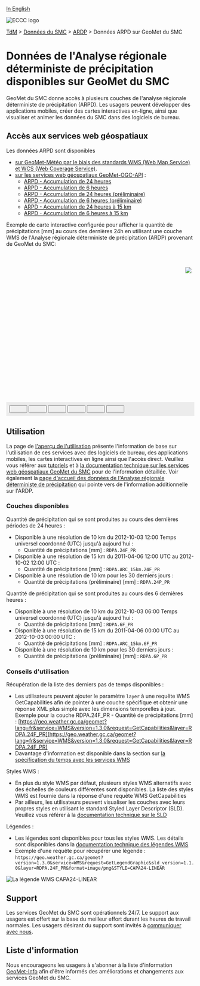 [In English](readme_rdpa-geomet_en.md)

![ECCC logo](../../img_eccc-logo.png)

[TdM](../../readme_fr.md) > [Données du SMC](../readme_fr.md) > [ARDP](readme_rdpa_fr.md) > Données ARPD sur GeoMet du SMC

# Données de l'Analyse régionale déterministe de précipitation disponibles sur GeoMet du SMC

GeoMet du SMC donne accès à plusieurs couches de l'analyse régionale déterministe de précipitation (ARPD). Les usagers peuvent développer des applications mobiles, créer des cartes interactives en-ligne, ainsi que visualiser et animer les données du SMC dans des logiciels de bureau.


## Accès aux services web géospatiaux

Les données ARPD sont disponibles

* [sur GeoMet-Météo par le biais des standards WMS (Web Map Service) et WCS (Web Coverage Service)](../../msc-geomet/readme_fr.md#standards-disponibles).
* [sur les services web géospatiaux GeoMet-OGC-API](https://api.meteo.gc.ca/) :
    * [ARPD - Accumulation de 24 heures](https://api.meteo.gc.ca/collections/weather:rdpa:10km:24f)
    * [ARPD - Accumulation de 6 heures](https://api.meteo.gc.ca/collections/weather:rdpa:10km:6f)
    * [ARPD - Accumulation de 24 heures (préliminaire)](https://api.meteo.gc.ca/collections/weather:rdpa:10km:24p)
    * [ARPD - Accumulation de 6 heures (préliminaire)](https://api.meteo.gc.ca/collections/weather:rdpa:10km:6p)
    * [ARPD - Accumulation de 24 heures à 15 km](https://api.meteo.gc.ca/collections/weather:rdpa:15km:24f)
    * [ARPD - Accumulation de 6 heures à 15 km](https://api.meteo.gc.ca/collections/weather:rdpa:15km:6f)

Exemple de carte interactive configurée pour afficher la quantité de précipitations [mm] au cours des dernières 24h en utilisant une couche WMS de l'Analyse régionale déterministe de précipitation (ARDP) provenant de GeoMet du SMC:

<div id="map" style="height: 400px; position: relative">
  <div id="legend-popup">
  <div id="legend-popup-content">
    <img id="legend-img" style="display: flex; max-width: 85px;" src="https://geo.weather.gc.ca/geomet?lang=fr&version=1.3.0&service=WMS&request=GetLegendGraphic&sld_version=1.1.0&layer=RDPA.24F_PR&format=image/png&STYLE=&TRANSPARENT=true"/>
  </div>
</div>
</div>
<div id="controller" role="group" aria-label="Animation controls" style="background: #ececec; padding: 0.5rem;">
  <button id="fast-backward" class="btn btn-primary btn-sm" type="button"><i class="fa fa-fast-backward" style="padding: 0rem 1rem"></i></button>
  <button id="step-backward" class="btn btn-primary btn-sm" type="button"><i class="fa fa-step-backward" style="padding: 0rem 1rem"></i></button>
  <button id="play-pause" class="btn btn-primary btn-sm" type="button"><i class="fa fa-play" style="padding: 0rem 1rem"></i></button>
  <button id="step-forward" class="btn btn-primary btn-sm" type="button"><i class="fa fa-step-forward" style="padding: 0rem 1rem"></i></button>
  <button id="fast-forward" class="btn btn-primary btn-sm" type="button"><i class="fa fa-fast-forward" style="padding: 0rem 1rem"></i></button>
  <button id="exportmap" class="btn btn-primary btn-sm" type="button"><i class="fa fa-download" style="padding: 0rem 1rem"></i></button>
  <a id="image-download" download="msc-geomet_web-map_export.png"></a>
  <span id="info" style="padding-left: 0.5rem;cursor: pointer;"></span>
</div>


## Utilisation

La page de [l'aperçu de l'utilisation](../../usage/readme_fr.md) présente l'information de base sur l'utilisation de ces services avec des logiciels de bureau, des applications mobiles, les cartes interactives en ligne ainsi que l'accès direct. Veuillez vous référer aux [tutoriels](../../usage/tutorials_fr.md) et à [la documentation technique sur les services web géospatiaux GeoMet du SMC](../../msc-geomet/readme_fr.md#standards-disponibles) pour de l'information détaillée. Voir également la [page d'accueil des données de l'Analyse régionale déterministe de précipitation](readme_rdpa_fr.md) qui pointe vers de l'information additionnelle sur l'ARDP.

### Couches disponibles

Quantité de précipitation qui se sont produites au cours des dernières périodes de 24 heures :

* Disponible à une résolution de 10 km du 2012-10-03 12:00 Temps universel coordonné (UTC) jusqu'à aujourd'hui :
    * Quantité de précipitations [mm] : `RDPA.24F_PR`
* Disponible à une résolution de 15 km du 2011-04-06 12:00 UTC au 2012-10-02 12:00 UTC :
    * Quantité de précipitations [mm] : `RDPA.ARC_15km.24F_PR`
* Disponible à une résolution de 10 km pour les 30 derniers jours :
    * Quantité de précipitations (préliminaire) [mm] : `RDPA.24P_PR`

Quantité de précipitation qui se sont produites au cours des 6 dernières heures :

* Disponible à une résolution de 10 km du 2012-10-03 06:00 Temps universel coordonné (UTC) jusqu'à aujourd'hui :
    * Quantité de précipitations [mm] : `RDPA.6F_PR`
* Disponible à une résolution de 15 km du 2011-04-06 00:00 UTC au 2012-10-03 00:00 UTC :
    * Quantité de précipitations [mm] : `RDPA.ARC_15km.6F_PR`
* Disponible à une résolution de 10 km pour les 30 derniers jours :
    * Quantité de précipitations (préliminaire) [mm] : `RDPA.6P_PR`

### Conseils d'utilisation

Récupération de la liste des derniers pas de temps disponibles :

* Les utilisateurs peuvent ajouter le paramètre `layer` à une requête WMS GetCapabilities afin de pointer à une couche spécifique et obtenir une réponse XML plus simple avec les dimensions temporelles à jour. Exemple pour la couche RDPA.24F_PR - Quantité de précipitations [mm] : [https://geo.weather.gc.ca/geomet?lang=fr&service=WMS&version=1.3.0&request=GetCapabilities&layer=RDPA.24F_PR](https://geo.weather.gc.ca/geomet?lang=fr&service=WMS&version=1.3.0&request=GetCapabilities&layer=RDPA.24F_PR)
* Davantage d'information est disponible dans la section sur [la spécification du temps avec les services WMS](../../../msc-geomet/wms_fr#specification-du-temps)

Styles WMS :

* En plus du style WMS par défaut, plusieurs styles WMS alternatifs avec des échelles de couleurs différentes sont disponibles. La liste des styles WMS est fournie dans la réponse d'une requête WMS GetCapabilities
* Par ailleurs, les utilisateurs peuvent visualiser les couches avec leurs propres styles en utilisant le standard Styled Layer Descriptor (SLD). Veuillez vous référer à la [documentation technique sur le SLD](../../../msc-geomet/wms_fr#specification-des-styles)

Légendes :

* Les légendes sont disponibles pour tous les styles WMS. Les détails sont disponibles dans la [documentation technique des légendes WMS](../../../msc-geomet/wms_fr#wms-getlegendgraphic)
* Exemple d'une requête pour récupérer une légende : `https://geo.weather.gc.ca/geomet?version=1.3.0&service=WMS&request=GetLegendGraphic&sld_version=1.1.0&layer=RDPA.24F_PR&format=image/png&STYLE=CAPA24-LINEAR`

![La légende WMS CAPA24-LINEAR](https://geo.weather.gc.ca/geomet?version=1.3.0&service=WMS&request=GetLegendGraphic&sld_version=1.1.0&layer=RDPA.24F_PR&format=image/png&STYLE=CAPA24-LINEAR)


## Support

Les services GeoMet du SMC sont opérationnels 24/7. Le support aux usagers est offert sur la base du meilleur effort durant les heures de travail normales. Les usagers désirant du support sont invités à [communiquer avec nous](https://weather.gc.ca/mainmenu/contact_us_e.html).


## Liste d'information

Nous encourageons les usagers à s'abonner à la liste d'information [GeoMet-Info](https://comm.collab.science.gc.ca/mailman3/postorius/lists/geomet-info/) afin d'être informés des améliorations et changements aux services GeoMet du SMC.

<style>
  #legend-img {
    margin: 0px;
  }
  #legend-popup {
    position: absolute;
    top: 40px;
    right: 8px;
    z-index: 2;
  }
  .legend-switch{
    top: 8px;
    right: .5em;
  }
  .ol-touch .legend-switch {
    top: 80px;
  }
</style>

<link rel="stylesheet" href="https://cdn.jsdelivr.net/npm/ol@v7.3.0/ol.css" type="text/css"/>
<script src="https://cdn.polyfill.io/v2/polyfill.min.js?features=requestAnimationFrame,Element.prototype.classList,URL"></script>
<script src="https://cdn.jsdelivr.net/npm/ol@v7.3.0/dist/ol.js"></script>
<script src="https://cdnjs.cloudflare.com/ajax/libs/FileSaver.js/1.3.3/FileSaver.min.js"></script>
<script>
    function isIE() {
      return window.navigator.userAgent.match(/(MSIE|Trident)/);
    }
    var head = document.getElementsByTagName('head')[0];
    var js = document.createElement("script");
    js.type = "text/javascript";
    if (isIE())
    {
        js.src = "../../../js/rdpa_ie.js";
        document.getElementById("controller").setAttribute("hidden", true);
    }
    else
    {
        js.src = "../../../js/rdpa.js";
    }
    head.appendChild(js);
</script>
